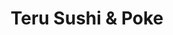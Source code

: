 ---
layout: place
title: "Teru Sushi & Poke"
permalink: /maryland/baltimore/teru-sushi-poke.html
stateAbbr: MD
stateName: Maryland
cityName: Baltimore
seo:
  name: "Teru Sushi & Poke"
  type: Restaurant
  links: https://www.teru-sushi.com/
description: "Teru Sushi & Poke serves delicious sushi in Baltimore, Maryland. Try fresh Japanese dishes for a great dining experience. Available for takeout, delivery, lunch, and dinner."
place_id: ChIJyd1sz4sFyIkRpIEV24MjC6k
photos:
  - name: >-
      places/ChIJyd1sz4sFyIkRpIEV24MjC6k/photos/AeeoHcJ7SK5TMp3pDoc9ilnAUjAIOlHbIv9FTiwKRju-ufHVKwSFlypYezml9iAbHsuwvwiYIhY3IxIAWuRhqRYAYoqdTM67L-OfmO-b_wJr7mozAN6bsOCd6z88MTTj2v_9bsdfnAB_eSJihIkPWO52YlaEJKOYXE-OC-y4nt79OGsxhPfRp8iTTeO0OplmedYqtvNT3OqRtMkQvDmI78fYS-zQsA1Ne2cmZzcHdhblquqZu_0OkV2SDooD1hvLCJHlOF3BD51DGxbMLo3_o_AqBnla8cY8UwkXWQSVOUnYl3vmtQ
    widthPx: 4032
    heightPx: 3024
    authorAttributions:
      - displayName: Teru Sushi & Poke
        uri: https://maps.google.com/maps/contrib/103243635975760545801
        photoUri: >-
          https://lh3.googleusercontent.com/a/ACg8ocJ6b8-Qmv0sRQKMf0xh3YrA7CaINKOiir3KCZzxe2bfIO8CNA=s100-p-k-no-mo
    flagContentUri: >-
      https://www.google.com/local/imagery/report/?cb_client=maps_api_places.places_api&image_key=!1e10!2sAF1QipNIimzgcBysnKdqj8eHDr05_I5gDTLOKEFqdMfC&hl=en-US
    googleMapsUri: >-
      https://www.google.com/maps/place//data=!3m4!1e2!3m2!1sAF1QipNIimzgcBysnKdqj8eHDr05_I5gDTLOKEFqdMfC!2e10!4m2!3m1!1s0x89c8058bcf6cddc9:0xa90b2383db1581a4
  - name: >-
      places/ChIJyd1sz4sFyIkRpIEV24MjC6k/photos/AeeoHcIE36iRcaTe8_Utjjw1irzmWBQOhb3XdrVpgHmf2QN3ZWam1B7a6gv2KNMxpYMfCIS8m1DaaypoYyoAXICHjrQUDSonSwg61lSI19jagHPLJTY4e_cYw2mr2fmjIfEwCIAKU9h4CcrUGdDdB2Msxa21TMb5P5TZ8DfE_ZcFjXJmjzs9KZQCFrDwLe2SPYvJsjeeov8yxl9jMbeoQR1P-MuqMHNkBk6RMMQIgceqgqbkoXN2HZKvGmApSp9OxVLtSYjx9m-c4wTkpbFn6ihyBL8I-MvzHkjHHKr3GuDbxKvzrnwtlBn4RdDLz8-QMTMty8ckdCJh2zaU3Ew7_9Nky_IhFB00Di9jvAuL3qFr3owRqhxdUEB5trwsgMzu8aAA5BFj1jYzh7zm1VR4O37vA4aX_0liLflNhI8h_xwGjgGaoPy7IMRN9Qw4dT9kzbZG
    widthPx: 4000
    heightPx: 2252
    authorAttributions:
      - displayName: roxboxable
        uri: https://maps.google.com/maps/contrib/109748528131539701168
        photoUri: >-
          https://lh3.googleusercontent.com/a-/ALV-UjWFI2TMQVJUkwDAvVgarqf7FOlC6oN-VhHkIw-NJqENgfh3KaA=s100-p-k-no-mo
    flagContentUri: >-
      https://www.google.com/local/imagery/report/?cb_client=maps_api_places.places_api&image_key=!1e10!2sCIABIhADycKznABHd2f2ql4ACIWj&hl=en-US
    googleMapsUri: >-
      https://www.google.com/maps/place//data=!3m4!1e2!3m2!1sCIABIhADycKznABHd2f2ql4ACIWj!2e10!4m2!3m1!1s0x89c8058bcf6cddc9:0xa90b2383db1581a4
  - name: >-
      places/ChIJyd1sz4sFyIkRpIEV24MjC6k/photos/AeeoHcJS2NpS5qE1C2AbUEH1je9czmNGDYiEjLHfFHiOtEiY_8M6n5xJF8RjIV_apdywcuXpsEXPY8UaxU18KEmQgpLgh6Dns9z92eMnJ5a3oK1eexIGO7lIWvIALJ3kaAvDuUIRH31nv6Id9f_PJlEmZGNQB2fY8kRfp4En7dR9dj6vX8mhgo8VTqUstMzgALPhD-gOxl9LXUlhaF5Dx0o4bovhKYHzpY_kjYG0nU4MvVW4KkS3hMMC__IUnaF1sowqTka5v7Cn12YO6bBbmz0ajuHXh8MMbgEab0WkxTv5tzNM-g
    widthPx: 4032
    heightPx: 3024
    authorAttributions:
      - displayName: Teru Sushi & Poke
        uri: https://maps.google.com/maps/contrib/103243635975760545801
        photoUri: >-
          https://lh3.googleusercontent.com/a/ACg8ocJ6b8-Qmv0sRQKMf0xh3YrA7CaINKOiir3KCZzxe2bfIO8CNA=s100-p-k-no-mo
    flagContentUri: >-
      https://www.google.com/local/imagery/report/?cb_client=maps_api_places.places_api&image_key=!1e10!2sAF1QipNmXjXSx0yrnWKVozw6hImA9INFiSBXV-28Fnw4&hl=en-US
    googleMapsUri: >-
      https://www.google.com/maps/place//data=!3m4!1e2!3m2!1sAF1QipNmXjXSx0yrnWKVozw6hImA9INFiSBXV-28Fnw4!2e10!4m2!3m1!1s0x89c8058bcf6cddc9:0xa90b2383db1581a4
  - name: >-
      places/ChIJyd1sz4sFyIkRpIEV24MjC6k/photos/AeeoHcK2SFH9C9LPrWIL3lVqQZj3LxXvWjwxpql_TTOcm-HVu3O3Jf_Mfr_0xzcqm_vmCb9Sv8-CRWSwTvgpVBXqn64rvPrDnAt76BuDQeIfIBShrLZDWbQIBLq7Vf53OjSlW2EjsPJQQiBSpac8Tc8oQS1RpEvvkjqnIJD8vSVLorGqApcEptOokJwABPjXMvhOgcDwjK1_P9dcqM8WUMW3CuDGirRrmDWMaHKmgdOfJTIinOq1pPZIK2V4p5PTJ4lO6BEkvhbhmVl5i4Pc9S8Invi3jHcnPwvGZHyrsytGFoof3w
    widthPx: 1284
    heightPx: 982
    authorAttributions:
      - displayName: Teru Sushi & Poke
        uri: https://maps.google.com/maps/contrib/103243635975760545801
        photoUri: >-
          https://lh3.googleusercontent.com/a/ACg8ocJ6b8-Qmv0sRQKMf0xh3YrA7CaINKOiir3KCZzxe2bfIO8CNA=s100-p-k-no-mo
    flagContentUri: >-
      https://www.google.com/local/imagery/report/?cb_client=maps_api_places.places_api&image_key=!1e10!2sAF1QipM62m8KC6OnizT-pnCKFjUPWM1b-P0Uu-hNSgcW&hl=en-US
    googleMapsUri: >-
      https://www.google.com/maps/place//data=!3m4!1e2!3m2!1sAF1QipM62m8KC6OnizT-pnCKFjUPWM1b-P0Uu-hNSgcW!2e10!4m2!3m1!1s0x89c8058bcf6cddc9:0xa90b2383db1581a4
  - name: >-
      places/ChIJyd1sz4sFyIkRpIEV24MjC6k/photos/AeeoHcLUumfhmlxPhjafEYXwB5GOQRs8S-lZgBpXz_dggoqBVaidzlTozohgym25ubkFnXXnPkHb5Ead011xT7E6SgORoBpJk57V_9oH94TW4DSI2sqx3rsjvN350x3qH8zHFZwCED09P0lm7uJUCW-7rfG2-wHBChLEroTCsOIxIx2lv3f1SrRPFGaT1fVjoAb0zHPCMtMw7d6ntvw338_P-1hClTK43FW_Uay-DxwgJaisjRJxN0k_cd12hpoxM3ZILHubedH_Ahp-niPNo58OIhzLKEW-MumD8mADH7-G_Ze8C52qCkoe4oAyAHUPO9Y1Xt2we3dOE3MmjunqBK_KKTiXfLIFQU9tW5lpleKkRIuxBqgxW_58iGl_3NLq0atRwccSZwH9zKUGS5GlXxXrTy81T-q_C4VyqwhULbPeXeJcn38
    widthPx: 4032
    heightPx: 3024
    authorAttributions:
      - displayName: Daniel Lee
        uri: https://maps.google.com/maps/contrib/114850009059002449783
        photoUri: >-
          https://lh3.googleusercontent.com/a/ACg8ocIMf6BV8Qrni5OSlJAEEgIBXIPR-kbfoMtfovZMzYr__wXCdg=s100-p-k-no-mo
    flagContentUri: >-
      https://www.google.com/local/imagery/report/?cb_client=maps_api_places.places_api&image_key=!1e10!2sCIHM0ogKEICAgIDX5tbr_gE&hl=en-US
    googleMapsUri: >-
      https://www.google.com/maps/place//data=!3m4!1e2!3m2!1sCIHM0ogKEICAgIDX5tbr_gE!2e10!4m2!3m1!1s0x89c8058bcf6cddc9:0xa90b2383db1581a4
  - name: >-
      places/ChIJyd1sz4sFyIkRpIEV24MjC6k/photos/AeeoHcLEIKmxPwFfMR0Q7m6EnWmZkYJDD1pGKnYjBsdxEmPk91O4TrkLXkGiRdPxgWSNQ6YIua-t2iRvXDEBEq13NJHXbElXdKuzOX9UzLUhZi90AOxwrSYJI8pc-5wkKtHmnbz9ocULWwDh5WE6vkMQdm1liLicKHWIZ685NCtDnX5_0VvVmgPr4rUrXlVTp6Aq6IPVdsuskBoRjeC42u_PkPIWN-Lqt_Fh3SALoHloc-5fCApiMgza2UQMnQj5kTEnvggdaJuDLAxxiGacOrWLaHqZEw1cpXSF9yRc7_MesCBMeZsPWkRy7Aosq7vNagQSglrtZkYbKCNrh3J8U8_WiS6eUwglLkuGZBraWmznfbuNAnZKVCEOZbzerrJ_lQFrFuorOgFEofcUi7xQflbyNem7GSv110Qj35ey1jIrqJmlm9aXLJdAWcfBoVmlgw
    widthPx: 4030
    heightPx: 3022
    authorAttributions:
      - displayName: Sutreechai Boonwang
        uri: https://maps.google.com/maps/contrib/101719642693370525049
        photoUri: >-
          https://lh3.googleusercontent.com/a-/ALV-UjWg57wPFr0RCAMiKLCxiaB7iSRB0dgWMk4g1zI_edSPYOMZpsVR=s100-p-k-no-mo
    flagContentUri: >-
      https://www.google.com/local/imagery/report/?cb_client=maps_api_places.places_api&image_key=!1e10!2sCIABIhAA3ireqT2awWecDpcAByoN&hl=en-US
    googleMapsUri: >-
      https://www.google.com/maps/place//data=!3m4!1e2!3m2!1sCIABIhAA3ireqT2awWecDpcAByoN!2e10!4m2!3m1!1s0x89c8058bcf6cddc9:0xa90b2383db1581a4
  - name: >-
      places/ChIJyd1sz4sFyIkRpIEV24MjC6k/photos/AeeoHcKtcvj2uEkvJ7WaDs5oK0t03CZZTL_y7yYnGtCRlhkNDqhVLtvXKqIdvhnYCfQQfdgLAX5vwpsPTfuHKBsE6qc4Mln-BNn2rzyb6_ZHJXwOQ4PUxQcibk2xIODFCslpMYVyqOrDK3AKAu_ESw3vjWRWuvnLFcK6PiD9AriNr9DxgbzHSfDWiwUTtAdY0_hbu4aczSbBHHRnysm32hiqiSTHnAMMCVw1aGoHfhMUt5vwwm_2FlIHR_84mugOH8d8BIRyxaO087m0MV0uMHh22xMFkRUqtzctAUBgnZg9jakSMw
    widthPx: 1620
    heightPx: 2025
    authorAttributions:
      - displayName: Teru Sushi & Poke
        uri: https://maps.google.com/maps/contrib/103243635975760545801
        photoUri: >-
          https://lh3.googleusercontent.com/a/ACg8ocJ6b8-Qmv0sRQKMf0xh3YrA7CaINKOiir3KCZzxe2bfIO8CNA=s100-p-k-no-mo
    flagContentUri: >-
      https://www.google.com/local/imagery/report/?cb_client=maps_api_places.places_api&image_key=!1e10!2sAF1QipNVHS813yGMs7Kbq3QjIvRJseHLwMpEbuG-Oy_k&hl=en-US
    googleMapsUri: >-
      https://www.google.com/maps/place//data=!3m4!1e2!3m2!1sAF1QipNVHS813yGMs7Kbq3QjIvRJseHLwMpEbuG-Oy_k!2e10!4m2!3m1!1s0x89c8058bcf6cddc9:0xa90b2383db1581a4
  - name: >-
      places/ChIJyd1sz4sFyIkRpIEV24MjC6k/photos/AeeoHcKNaAIQp8wiWz5a_Oi90K5S9SBNnV8KzsYNIe4-9k54mNSvBdP_Qx0SlBdkW_H-UMu9vUhc5mV07WGZ3v6wg0gZjk2dTC5xi4XjbyJnwgUyh2GaxyhSb8hpbvWo1NH0tOZC7u0XWuwr0aaix7l2L_uNQO0ySyvhpr2tSpgD9Tq57RKoiAIxpwPYbuoBqK2zNzFEpJRu2FypMXkWtk0WZl3LOrv2-4m7YkeUOmesfa96W7dtn_OokhQ2hoyeONfWmtD2yWZjQqhTtZKYig_GKX7DjbOehpBr-gKDYalDTu0UZ8vJ_Cotc9p31d4poI89HucOssmzutpkjMb1shopHAw-lzi_E7AAIYxS-tNcnIDjeFlDqj1o7QfrtfVqz01w3VCrnGex12a4aVSaHRj9DWPu1AEwkR4xRBzC-WCsbF5w91EyOzCRBZqWRSWwJzBw
    widthPx: 4031
    heightPx: 3023
    authorAttributions:
      - displayName: Sutreechai Boonwang
        uri: https://maps.google.com/maps/contrib/101719642693370525049
        photoUri: >-
          https://lh3.googleusercontent.com/a-/ALV-UjWg57wPFr0RCAMiKLCxiaB7iSRB0dgWMk4g1zI_edSPYOMZpsVR=s100-p-k-no-mo
    flagContentUri: >-
      https://www.google.com/local/imagery/report/?cb_client=maps_api_places.places_api&image_key=!1e10!2sCIABIhADydmY9iNXCWecDpkABRRf&hl=en-US
    googleMapsUri: >-
      https://www.google.com/maps/place//data=!3m4!1e2!3m2!1sCIABIhADydmY9iNXCWecDpkABRRf!2e10!4m2!3m1!1s0x89c8058bcf6cddc9:0xa90b2383db1581a4
  - name: >-
      places/ChIJyd1sz4sFyIkRpIEV24MjC6k/photos/AeeoHcJzeG6y_xjf9362bbuDva5lL56yzvYQUat9QoJ7cI74kCcGWiWPUMUU7t51b4qKAkWpPd5sqzLSy4RSqIVR2EesGrgZkJYl9AMpSXl6jAPperB4T8ESLiq64l7BjMeoIyy1HzHSIMGwumv000nztbbSVqEt_x4Rqpmb411MIuJ4bO8_wZXRQ7LH-sIXL5_GmA4vodQKJ5fhoSrtOVZpUkdh1xqYeKvsxMc2DGK4qnUoUD3mtVnjj7EnnkkdyFv9HFKWuIW0XMEAXGw-uDuWC7pVQHVN0v7UnM4kIpCTASEC-1p5bLP-k_YiYN3VihvZNSLcjvCU3r1fORxttP9F3enfv9GJ8qGQJNKS4A3n7YIcPrumMxBQ3KkcOVTDMjN1M5pZf_uvmalS-X-y_rClFz95m4-ZIYum_KxP53Um1dhAMdEb99WHo08JYFR-tm6Y
    widthPx: 4032
    heightPx: 3024
    authorAttributions:
      - displayName: Sutreechai Boonwang
        uri: https://maps.google.com/maps/contrib/101719642693370525049
        photoUri: >-
          https://lh3.googleusercontent.com/a-/ALV-UjWg57wPFr0RCAMiKLCxiaB7iSRB0dgWMk4g1zI_edSPYOMZpsVR=s100-p-k-no-mo
    flagContentUri: >-
      https://www.google.com/local/imagery/report/?cb_client=maps_api_places.places_api&image_key=!1e10!2sCIABIhADydmY9iNXCWecDpkAClLo&hl=en-US
    googleMapsUri: >-
      https://www.google.com/maps/place//data=!3m4!1e2!3m2!1sCIABIhADydmY9iNXCWecDpkAClLo!2e10!4m2!3m1!1s0x89c8058bcf6cddc9:0xa90b2383db1581a4
  - name: >-
      places/ChIJyd1sz4sFyIkRpIEV24MjC6k/photos/AeeoHcI_gD9jFrAhnpdxcPr-U_u3oFmQW3OVJz6qogfRta0fKg3D9FJKmEBgT2X2-Y59vWwSVeQkDXjHzH6XEWibgx4u7jSyLeHy7qe51awgf3LZ-IEbIu97qzWKZabBJSoWTZveZgy0KoNxHvRTz0ad4DLqJJSusmZiS1pcIfraN9ulu1CUO9rC9DhRRUMUvqBXX-9v4F7bGkNCn9v4yoGmPakNV8c6R4WkAgPkvb8pq688mp3Z6GgeJ28kD4FWcfJ_9Hl_kc9iOYSg51nQGNKZ4wnGgoyJBzsLasMToFdZHCBldo4m0WwuqXGJIOFGhGB7BKVUGYVFnVlaihK4J0ksQqypCoX-KqYa2E1ilX6F2v1Hz1aIwHAc2RCu3q2Avbm49D-EhZvh0lIjm2CNLc7vGZDQUOPoD0xmat05wWZsD3A
    widthPx: 3024
    heightPx: 4032
    authorAttributions:
      - displayName: Jacob Sanchez
        uri: https://maps.google.com/maps/contrib/104638774538911388059
        photoUri: >-
          https://lh3.googleusercontent.com/a-/ALV-UjWIclFS1n5iiuVxy5EyyEekIZsQ-VF13gph2_lqtd18BD-YqTmU=s100-p-k-no-mo
    flagContentUri: >-
      https://www.google.com/local/imagery/report/?cb_client=maps_api_places.places_api&image_key=!1e10!2sCIHM0ogKEICAgMDg7cjyMg&hl=en-US
    googleMapsUri: >-
      https://www.google.com/maps/place//data=!3m4!1e2!3m2!1sCIHM0ogKEICAgMDg7cjyMg!2e10!4m2!3m1!1s0x89c8058bcf6cddc9:0xa90b2383db1581a4
address: Lexington Market, 112 N Eutaw St Stall 41, Baltimore, MD 21201, USA
street: Lexington Market, 112 N Eutaw St Stall 41
city: Baltimore
state: MD
zip: '21201'
country: USA
neighborhood: Bromo Arts District
latitude: '39.291059'
longitude: '-76.621913'
accessibility_options:
  wheelchairAccessibleEntrance: true
  wheelchairAccessibleRestroom: true
business_status: OPERATIONAL
name: Teru Sushi & Poke
google_maps_links:
  directionsUri: >-
    https://www.google.com/maps/dir//''/data=!4m7!4m6!1m1!4e2!1m2!1m1!1s0x89c8058bcf6cddc9:0xa90b2383db1581a4!3e0
  placeUri: https://maps.google.com/?cid=12180868666376946084
  writeAReviewUri: >-
    https://www.google.com/maps/place//data=!4m3!3m2!1s0x89c8058bcf6cddc9:0xa90b2383db1581a4!12e1
  reviewsUri: >-
    https://www.google.com/maps/place//data=!4m4!3m3!1s0x89c8058bcf6cddc9:0xa90b2383db1581a4!9m1!1b1
  photosUri: >-
    https://www.google.com/maps/place//data=!4m3!3m2!1s0x89c8058bcf6cddc9:0xa90b2383db1581a4!10e5
primary_type: Takeout Restaurant
opening_hours:
  regular: null
  current: null
secondary_opening_hours:
  regular:
    weekdayDescriptions: null
    type: null
  current:
    weekdayDescriptions: null
    type: null
phone: (443) 574-6919
price_level: null
price_range: $10 &ndash; $20
rating: '5.0'
rating_count: 9
website: https://www.teru-sushi.com/
reviews:
  - name: >-
      places/ChIJyd1sz4sFyIkRpIEV24MjC6k/reviews/ChdDSUhNMG9nS0VJQ0FnTURnN2NESmp3RRAB
    relativePublishTimeDescription: a month ago
    rating: 5
    text:
      text: >-
        Amazing! Visiting from TX- Raj and his crew make an amazing dish!! Never
        had such amazing shrimp tempura in a dumpling bun - generously shrimp,
        unagi sauce, geniously paired with pickle and crispies.  So yummy!
      languageCode: en
    originalText:
      text: >-
        Amazing! Visiting from TX- Raj and his crew make an amazing dish!! Never
        had such amazing shrimp tempura in a dumpling bun - generously shrimp,
        unagi sauce, geniously paired with pickle and crispies.  So yummy!
      languageCode: en
    authorAttribution:
      displayName: Michelle Sanchez
      uri: https://www.google.com/maps/contrib/111959204713622118133/reviews
      photoUri: >-
        https://lh3.googleusercontent.com/a/ACg8ocI0kyiIiEZtGzj1-nLQhLdxP19vSands-28MTDlL0h50GGDOA=s128-c0x00000000-cc-rp-mo-ba2
    publishTime: '2025-02-26T16:27:58.638616Z'
    flagContentUri: >-
      https://www.google.com/local/review/rap/report?postId=ChdDSUhNMG9nS0VJQ0FnTURnN2NESmp3RRAB&d=17924085&t=1
    googleMapsUri: >-
      https://www.google.com/maps/reviews/data=!4m6!14m5!1m4!2m3!1sChdDSUhNMG9nS0VJQ0FnTURnN2NESmp3RRAB!2m1!1s0x89c8058bcf6cddc9:0xa90b2383db1581a4
  - name: >-
      places/ChIJyd1sz4sFyIkRpIEV24MjC6k/reviews/ChdDSUhNMG9nS0VJQ0FnSURicklEUXZ3RRAB
    relativePublishTimeDescription: 8 months ago
    rating: 5
    text:
      text: >-
        This is absolutely my favorite sushi place ever! The vibes are perfect,
        very clean and well light. There is seating right there which was great.


        The portion sizes alone would make this restaurant a 5/5 I ordered two
        avocado rolls and they were the size of two rolls each in Miami. I have
        never had this much avocado in an avocado than I have had here. Each of
        the rolls with 8 pieces each were filled to the brim with avocado!🥰


        The women who were working were the sweetest and the cashier at the time
        Jasmine is so nice.


        My family ordered from other restaurants in the market before I had
        order but I got my food within mins of ordering while it took 30 mins
        for my family to get theirs.


        Absolutely love this place!🎉
      languageCode: en
    originalText:
      text: >-
        This is absolutely my favorite sushi place ever! The vibes are perfect,
        very clean and well light. There is seating right there which was great.


        The portion sizes alone would make this restaurant a 5/5 I ordered two
        avocado rolls and they were the size of two rolls each in Miami. I have
        never had this much avocado in an avocado than I have had here. Each of
        the rolls with 8 pieces each were filled to the brim with avocado!🥰


        The women who were working were the sweetest and the cashier at the time
        Jasmine is so nice.


        My family ordered from other restaurants in the market before I had
        order but I got my food within mins of ordering while it took 30 mins
        for my family to get theirs.


        Absolutely love this place!🎉
      languageCode: en
    authorAttribution:
      displayName: Jamora Arroyo-Jefferson
      uri: https://www.google.com/maps/contrib/112179845917873001767/reviews
      photoUri: >-
        https://lh3.googleusercontent.com/a-/ALV-UjVsj7FMYjVMbbIBuojmgB1R620bmmGl_RZOdV6sP1LXt-1fQx_0=s128-c0x00000000-cc-rp-mo
    publishTime: '2024-08-02T18:21:53.280405Z'
    flagContentUri: >-
      https://www.google.com/local/review/rap/report?postId=ChdDSUhNMG9nS0VJQ0FnSURicklEUXZ3RRAB&d=17924085&t=1
    googleMapsUri: >-
      https://www.google.com/maps/reviews/data=!4m6!14m5!1m4!2m3!1sChdDSUhNMG9nS0VJQ0FnSURicklEUXZ3RRAB!2m1!1s0x89c8058bcf6cddc9:0xa90b2383db1581a4
  - name: >-
      places/ChIJyd1sz4sFyIkRpIEV24MjC6k/reviews/ChZDSUhNMG9nS0VJQ0FnSUNMZ09qd0p3EAE
    relativePublishTimeDescription: 10 months ago
    rating: 5
    text:
      text: >-
        I wanted to wait out the orioles game garage traffic a little, so
        decided to stop by Lexington market. My husband had mentioned wanting
        fish/sushi recently, so I grabbed him a spicy tuna poke bowl, and a
        kani(?) cream cheese sushi roll for myself.


        My husband was happy with his bowl and surprisingly turned down my
        wasabi bc he said it was spicy enough, which is rare and a good sign for
        him. I loved my sushi, though the roll I got can’t really be a testament
        to the sushi quality bc it was deep-fried, cream-cheese-filled, and
        likely considered a monstrosity to sushi purists 😂 but it hit the spot
        for someone not really in the mood for sushi but also not really in the
        mood to make two stops.


        If I were in the area and in the mood, would definitely try again!
      languageCode: en
    originalText:
      text: >-
        I wanted to wait out the orioles game garage traffic a little, so
        decided to stop by Lexington market. My husband had mentioned wanting
        fish/sushi recently, so I grabbed him a spicy tuna poke bowl, and a
        kani(?) cream cheese sushi roll for myself.


        My husband was happy with his bowl and surprisingly turned down my
        wasabi bc he said it was spicy enough, which is rare and a good sign for
        him. I loved my sushi, though the roll I got can’t really be a testament
        to the sushi quality bc it was deep-fried, cream-cheese-filled, and
        likely considered a monstrosity to sushi purists 😂 but it hit the spot
        for someone not really in the mood for sushi but also not really in the
        mood to make two stops.


        If I were in the area and in the mood, would definitely try again!
      languageCode: en
    authorAttribution:
      displayName: Annisa Liu
      uri: https://www.google.com/maps/contrib/110550535925400089260/reviews
      photoUri: >-
        https://lh3.googleusercontent.com/a-/ALV-UjVz1ysXDbQ4yRJoZXohqmhR4UHGtlHIRcs3q-31unB85wKGKvA=s128-c0x00000000-cc-rp-mo-ba3
    publishTime: '2024-06-13T22:28:14.624851Z'
    flagContentUri: >-
      https://www.google.com/local/review/rap/report?postId=ChZDSUhNMG9nS0VJQ0FnSUNMZ09qd0p3EAE&d=17924085&t=1
    googleMapsUri: >-
      https://www.google.com/maps/reviews/data=!4m6!14m5!1m4!2m3!1sChZDSUhNMG9nS0VJQ0FnSUNMZ09qd0p3EAE!2m1!1s0x89c8058bcf6cddc9:0xa90b2383db1581a4
  - name: >-
      places/ChIJyd1sz4sFyIkRpIEV24MjC6k/reviews/ChdDSUhNMG9nS0VJQ0FnTURnN2NqeWtnRRAB
    relativePublishTimeDescription: a month ago
    rating: 5
    text:
      text: What I Loved was these seemingly Dumpling Tacos ... did not dissapoint
      languageCode: en
    originalText:
      text: What I Loved was these seemingly Dumpling Tacos ... did not dissapoint
      languageCode: en
    authorAttribution:
      displayName: Jacob Sanchez
      uri: https://www.google.com/maps/contrib/104638774538911388059/reviews
      photoUri: >-
        https://lh3.googleusercontent.com/a-/ALV-UjWIclFS1n5iiuVxy5EyyEekIZsQ-VF13gph2_lqtd18BD-YqTmU=s128-c0x00000000-cc-rp-mo
    publishTime: '2025-02-26T16:26:58.974734Z'
    flagContentUri: >-
      https://www.google.com/local/review/rap/report?postId=ChdDSUhNMG9nS0VJQ0FnTURnN2NqeWtnRRAB&d=17924085&t=1
    googleMapsUri: >-
      https://www.google.com/maps/reviews/data=!4m6!14m5!1m4!2m3!1sChdDSUhNMG9nS0VJQ0FnTURnN2NqeWtnRRAB!2m1!1s0x89c8058bcf6cddc9:0xa90b2383db1581a4
  - name: >-
      places/ChIJyd1sz4sFyIkRpIEV24MjC6k/reviews/ChdDSUhNMG9nS0VJQ0FnSURmMWR5ZjV3RRAB
    relativePublishTimeDescription: 3 months ago
    rating: 5
    text:
      text: >-
        Ordered take out on uber eats. Food was excellent. Salmon was tender and
        fresh.
      languageCode: en
    originalText:
      text: >-
        Ordered take out on uber eats. Food was excellent. Salmon was tender and
        fresh.
      languageCode: en
    authorAttribution:
      displayName: Lavender X
      uri: https://www.google.com/maps/contrib/113019498949914482378/reviews
      photoUri: >-
        https://lh3.googleusercontent.com/a/ACg8ocJ45q2lE3xrvRHz_qcvzftbQtS51g-6ctRC_B3zvcJkcx76pA=s128-c0x00000000-cc-rp-mo
    publishTime: '2025-01-08T20:38:23.814Z'
    flagContentUri: >-
      https://www.google.com/local/review/rap/report?postId=ChdDSUhNMG9nS0VJQ0FnSURmMWR5ZjV3RRAB&d=17924085&t=1
    googleMapsUri: >-
      https://www.google.com/maps/reviews/data=!4m6!14m5!1m4!2m3!1sChdDSUhNMG9nS0VJQ0FnSURmMWR5ZjV3RRAB!2m1!1s0x89c8058bcf6cddc9:0xa90b2383db1581a4
parking_options:
  paidStreetParking: true
  valetParking: false
  paidGarageParking: true
payment_options:
  acceptsCreditCards: true
  acceptsDebitCards: true
  acceptsCashOnly: false
  acceptsNfc: true
allow_dogs: null
curbside_pickup: false
delivery: true
dine_in: true
good_for_children: true
good_for_groups: null
good_for_sports: false
live_music: false
menu_for_children: null
outdoor_seating: null
reservable: null
restroom: true
serves_beer: null
serves_breakfast: null
serves_brunch: true
serves_cocktails: null
serves_coffee: null
serves_dinner: true
serves_dessert: null
serves_lunch: true
serves_vegetarian_food: null
serves_wine: null
takeout: true
summary: null

---